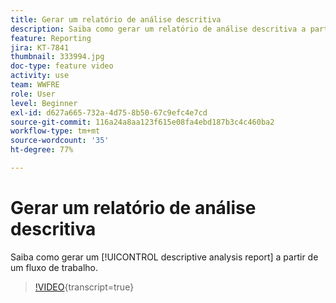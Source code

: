 ```yaml
---
title: Gerar um relatório de análise descritiva
description: Saiba como gerar um relatório de análise descritiva a partir de um fluxo de trabalho no Adobe Campaign V8.
feature: Reporting
jira: KT-7841
thumbnail: 333994.jpg
doc-type: feature video
activity: use
team: WWFRE
role: User
level: Beginner
exl-id: d627a665-732a-4d75-8b50-67c9efc4e7cd
source-git-commit: 116a24a8aa123f615e08fa4ebd187b3c4c460ba2
workflow-type: tm+mt
source-wordcount: '35'
ht-degree: 77%

---
```


# Gerar um relatório de análise descritiva

Saiba como gerar um [!UICONTROL descriptive analysis report] a partir de um fluxo de trabalho.

>[!VIDEO](https://video.tv.adobe.com/v/333994?quality=12&learn=on){transcript=true}
